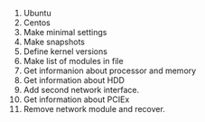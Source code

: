 1. Ubuntu
2. Centos
3. Make minimal settings
4. Make snapshots
5. Define kernel versions
6. Make list of modules in file
7. Get informanion about processor and memory
8. Get information about HDD
9. Add second network interface.
10. Get information about PCIEx
11. Remove network module and recover.